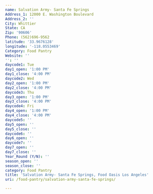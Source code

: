 ```yaml
---
name: Salvation Army- Santa Fe Springs
Address_1: 12000 E. Washington Boulevard
Address_2: ''
City: Whittier
State: CA
Zip: '90606'
Phone: (562)696-9562
latitude: '33.9676128'
longitude: '-118.0553469'
Category: Food Pantry
Website: ''
'': ''
daycode1: Tue
day1_open: '1:00 PM'
day1_close: '4:00 PM'
daycode2: Wed
day2_open: '1:00 PM'
day2_close: '4:00 PM'
daycode3: Thu
day3_open: '1:00 PM'
day3_close: '4:00 PM'
daycode4: Fri
day4_open: '1:00 PM'
day4_close: '4:00 PM'
daycode5: ''
day5_open: ''
day5_close: ''
daycode6: ''
day6_open: ''
daycode7: ''
day7_open: ''
day7_close: ''
Year_Round (Y/N): ''
season_open: ''
season_close: ''
category: Food Pantry
title: 'Salvation Army- Santa Fe Springs, Food Oasis Los Angeles'
uri: /food-pantry/salvation-army-santa-fe-springs/

---
```

